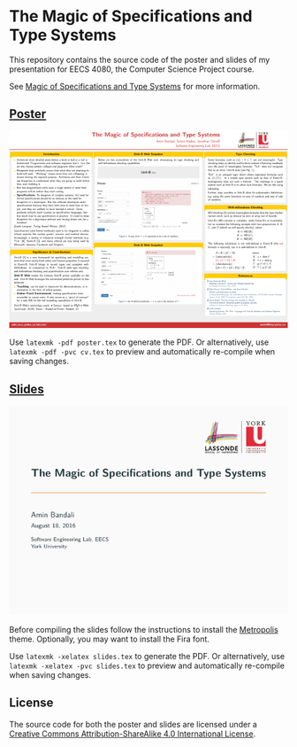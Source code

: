 # The Magic of Specifications and Type Systems

This repository contains the source code of the poster and slides of my
presentation for EECS 4080, the Computer Science Project course.

See [Magic of Specifications and Type Systems][mosats] for more information. 

## [Poster][poster]

[![Poster preview](poster/img/preview.png)][poster]

Use `latexmk -pdf poster.tex` to generate the PDF. Or alternatively,
use `latexmk -pdf -pvc cv.tex` to preview and automatically re-compile when
saving changes.

## [Slides][slides]

[![Slides preview](slides/img/preview.png)][slides]

Before compiling the slides follow the instructions to install
the [Metropolis][mtheme] theme. Optionally, you may want to install the Fira
font.

Use `latexmk -xelatex slides.tex` to generate the PDF. Or alternatively,
use `latexmk -xelatex -pvc slides.tex` to preview and automatically re-compile
when saving changes.

## License

The source code for both the poster and slides are licensed under
a [Creative Commons Attribution-ShareAlike 4.0 International License][cc].

[mosats]: https://aminb.org/talks/magic-of-specifications-and-type-systems
[mtheme]: https://github.com/matze/mtheme
[cc]: http://creativecommons.org/licenses/by-sa/4.0/
[poster]: https://static.aminb.org/eecs4080-poster.pdf
[slides]: https://static.aminb.org/eecs4080-slides.pdf
